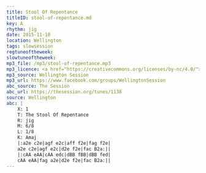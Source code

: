 ```yaml
---
title: Stool Of Repentance
titleID: stool-of-repentance.md
key: A
rhythm: jig
date: 2015-11-10
location: Wellington
tags: slowsession
regtuneoftheweek:
slowtuneoftheweek:
mp3_file: /mp3/stool-of-repentance.mp3
mp3_licence: <a href="https://creativecommons.org/licenses/by-nc/4.0/">CC-BY-NC-4.0</a>
mp3_source: Wellington Session
mp3_url: https://www.facebook.com/groups/WellingtonSession
abc_source: The Session
abc_url: https://thesession.org/tunes/1138
source: Wellington
abc: |
    X: 1
    T: The Stool Of Repentance
    R: jig
    M: 6/8
    L: 1/8
    K: Amaj
    |:a2e c2e|agf e2c|aff f2e|fag f2e|
    a2e c2e|agf e2c|d2e f2e|fac B2a:||
    |:cAA eAA|cAA edc|dBB fBB|dBB fed|
    cAA eAA|fag a2e|d2e f2e|fac B2a:||
---
```


